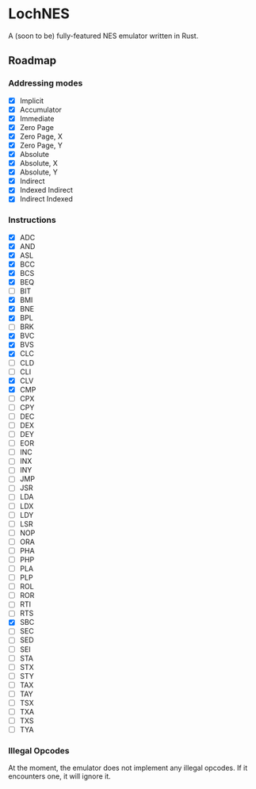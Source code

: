 # LochNES
A (soon to be) fully-featured NES emulator written in Rust. 

## Roadmap

### Addressing modes
- [x] Implicit
- [x] Accumulator
- [x] Immediate
- [x] Zero Page
- [x] Zero Page, X
- [x] Zero Page, Y
- [x] Absolute
- [x] Absolute, X
- [x] Absolute, Y
- [x] Indirect
- [x] Indexed Indirect
- [x] Indirect Indexed
### Instructions
- [X] ADC
- [X] AND
- [X] ASL
- [X] BCC
- [X] BCS
- [X] BEQ
- [ ] BIT
- [X] BMI
- [X] BNE
- [X] BPL
- [ ] BRK
- [X] BVC
- [X] BVS
- [X] CLC
- [ ] CLD
- [ ] CLI
- [X] CLV
- [X] CMP
- [ ] CPX
- [ ] CPY
- [ ] DEC
- [ ] DEX
- [ ] DEY
- [ ] EOR
- [ ] INC
- [ ] INX
- [ ] INY
- [ ] JMP
- [ ] JSR
- [ ] LDA
- [ ] LDX
- [ ] LDY
- [ ] LSR
- [ ] NOP
- [ ] ORA
- [ ] PHA
- [ ] PHP
- [ ] PLA
- [ ] PLP
- [ ] ROL
- [ ] ROR
- [ ] RTI
- [ ] RTS
- [X] SBC
- [ ] SEC
- [ ] SED
- [ ] SEI
- [ ] STA
- [ ] STX
- [ ] STY
- [ ] TAX
- [ ] TAY
- [ ] TSX
- [ ] TXA
- [ ] TXS
- [ ] TYA

### Illegal Opcodes
At the moment, the emulator does not implement any illegal opcodes. If it encounters one, it will ignore it.